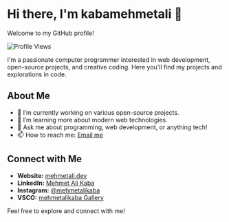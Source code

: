 # Hi there, I'm kabamehmetali 👋

Welcome to my GitHub profile!

<!-- Visitor Counter with Rounded Corners -->
![Profile Views](https://komarev.com/ghpvc/?username=kabamehmetali&style=flat)

I'm a passionate computer programmer interested in web development, open-source projects, and creative coding. Here you'll find my projects and explorations in code.

## About Me

- 🔭 I’m currently working on various open-source projects.
- 🌱 I’m learning more about modern web technologies.
- 💬 Ask me about programming, web development, or anything tech!
- 📫 How to reach me: [Email me](mailto:your-email@example.com)

## Connect with Me

- **Website:** [mehmetali.dev](https://mehmetali.dev/)
- **LinkedIn:** [Mehmet Ali Kaba](https://www.linkedin.com/in/mehmet-ali-kaba-894257141/)
- **Instagram:** [@mehmetalikaba](https://www.instagram.com/mehmetalikaba/)
- **VSCO:** [mehmetalikaba Gallery](https://vsco.co/mehmetalikaba/gallery)

Feel free to explore and connect with me!
